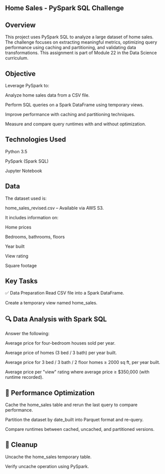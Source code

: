 ## Home Sales - PySpark SQL Challenge 
## Overview
This project uses PySpark SQL to analyze a large dataset of home sales. The challenge focuses on extracting meaningful metrics, optimizing query performance using caching and partitioning, and validating data transformations. This assignment is part of Module 22 in the Data Science curriculum.

## Objective
Leverage PySpark to:

Analyze home sales data from a CSV file.

Perform SQL queries on a Spark DataFrame using temporary views.

Improve performance with caching and partitioning techniques.

Measure and compare query runtimes with and without optimization.

## Technologies Used
Python 3.5

PySpark (Spark SQL)

Jupyter Notebook

## Data
The dataset used is:

home_sales_revised.csv – Available via AWS S3.

It includes information on:

Home prices

Bedrooms, bathrooms, floors

Year built

View rating

Square footage

## Key Tasks
✅ Data Preparation
Read CSV file into a Spark DataFrame.

Create a temporary view named home_sales.

## 🔍 Data Analysis with Spark SQL
Answer the following:

Average price for four-bedroom houses sold per year.

Average price of homes (3 bed / 3 bath) per year built.

Average price for 3 bed / 3 bath / 2 floor homes ≥ 2000 sq ft, per year built.

Average price per "view" rating where average price ≥ $350,000 (with runtime recorded).

## 🚀 Performance Optimization
Cache the home_sales table and rerun the last query to compare performance.

Partition the dataset by date_built into Parquet format and re-query.

Compare runtimes between cached, uncached, and partitioned versions.

## 🧹 Cleanup
Uncache the home_sales temporary table.

Verify uncache operation using PySpark.
